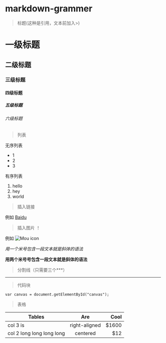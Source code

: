 # markdown-grammer

>标题(这种是引用，文本前加入>)

# 一级标题
## 二级标题
### 三级标题
#### 四级标题
##### 五级标题
###### 六级标题

>列表

无序列表
* 1
* 2
* 3

有序列表
1. hello
2. hey
3. world

>插入链接 []()

例如 [Baidu](http://baidu.com)

>插入图片 ！[]()

例如 ![Mou icon](http://mouapp.com/Mou_128.png)

*用一个米号包含一段文本就是斜体的语法*

**用两个米号号包含一段文本就是斜体的语法**

>分割线（只需要三个***）

***

>代码块

```
var canvas = document.getElementById("canvas");
``` 
 
 >表格

| Tables                    | Are           | Cool       |
| ------------------------- | :-----------: | ---------: |
| col 3 is                  | right-aligned |      $1600 |
| col 2 long long long long | centered      |      $12 |





